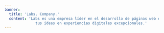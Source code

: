 ```yaml
---
banner:
  title: 'Labs. Company.'
  content: 'Labs es una empresa líder en el desarrollo de páginas web que se dedica a transformar
              tus ideas en experiencias digitales excepcionales.'
---
```

